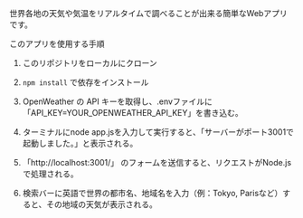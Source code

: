 世界各地の天気や気温をリアルタイムで調べることが出来る簡単なWebアプリです。  

このアプリを使用する手順

1. このリポジトリをローカルにクローン

2. `npm install` で依存をインストール

3. OpenWeather の API キーを取得し、.envファイルに「API_KEY=YOUR_OPENWEATHER_API_KEY」を書き込む。

4. ターミナルにnode app.jsを入力して実行すると、「サーバーがポート3001で起動しました。」と表示される。

5. 「http://localhost:3001/」
   のフォームを送信すると、リクエストがNode.jsで処理される。

7. 検索バーに英語で世界の都市名、地域名を入力（例：Tokyo, Parisなど）すると、その地域の天気が表示される。
